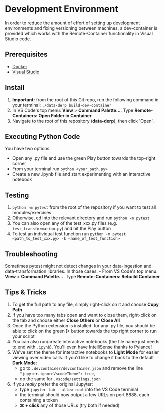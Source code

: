 # Development Environment
In order to reduce the amount of effort of setting up development environments and fixing versioning between machines, a dev-container is provided which works with the Remote-Container functionality in Visual Studio code.

## Prerequisites
* [Docker](https://www.docker.com/products/docker-desktop)
* [Visual Studio](https://code.visualstudio.com/download)

## Install
1. **Important:** from the root of this Git repo, run the following command in your terminal: `./data-derp build-dev-container`
2. In VS Code's top menu: **View** > **Command Palette...**. Type **Remote-Containers: Open Folder in Container**
3. Navigate to the root of this repository (**data-derp**), then click 'Open'. 

## Executing Python Code
You have two options:
- Open any .py file and use the green Play button towards the top-right corner
- From your terminal run `python <your_path.py>`
- Create a new .ipynb file and start experimenting with an interactive notebook

## Testing
1. `python -m pytest` from the root of the repository if you want to test all modules/exercises
2. Otherwise, cd into the relevant directory and run `python -m pytest`
3. You can also open any of the test_xxx.py files (e.g. `test_transformation.py`) and hit the Play button
4. To test an individual test function run `python -m pytest <path_to_test_xxx.py> -k <name_of_test_function>`

## Troubleshooting
Sometimes pytest might not detect changes in your data-ingestion and data-transformation libraries. In those cases:
    - From VS Code's top menu: **View** > **Command Palette...**. Type **Remote-Containers: Rebuild Container**

## Tips & Tricks
1. To get the full path to any file, simply right-click on it and choose **Copy Path**
2. If you have too many tabs open and want to close them, right-click on the tab and choose either **Close Others** or **Close All**
3. Once the Python extension is installed: for any .py file, you should be able to click on the green ▷ button towards the top right corner to run your script
4. You can also run/create interactive notebooks (the file name just needs to end with `.ipynb`). You'll even have IntelliSense thanks to Pylance!
5. We've set the theme for interactive notebooks to **Light Mode** for easier viewing over video calls. If you'd like to change it back to the default **Dark Mode**:
    - go to `.devcontainer/devcontainer.json` and remove the line `"jupyter.ignoreVscodeTheme": true,`
    - do the same for `.vscode/settings.json`
6. If you *really* prefer the original Jupyter:
    - type `jupyter lab --allow-root` into the VS Code terminal
    - the terminal should now output a few URLs on port 8888, each containing a token
    - **⌘ + click** any of those URLs (try both if needed)
